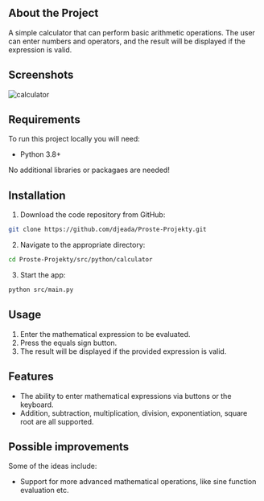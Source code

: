 ## About the Project

A simple calculator that can perform basic arithmetic operations.
The user can enter numbers and operators, and the result will be displayed if the expression is valid.

## Screenshots

![calculator](https://user-images.githubusercontent.com/37275728/194822287-7b84368a-2df0-4f4f-87a0-31951b91a253.gif)

## Requirements

To run this project locally you will need:

* Python 3.8+

No additional libraries or packagaes are needed!

## Installation

1. Download the code repository from GitHub: 
    
```Bash
git clone https://github.com/djeada/Proste-Projekty.git
```

2. Navigate to the appropriate directory:

```Bash
cd Proste-Projekty/src/python/calculator
```

3. Start the app:

```Bash
python src/main.py
```

## Usage

1. Enter the mathematical expression to be evaluated.
2. Press the equals sign button.
3. The result will be displayed if the provided expression is valid.

## Features

* The ability to enter mathematical expressions via buttons or the keyboard.
* Addition, subtraction, multiplication, division, exponentiation, square root are all supported. 

## Possible improvements

Some of the ideas include:

* Support for more advanced mathematical operations, like sine function evaluation etc.
